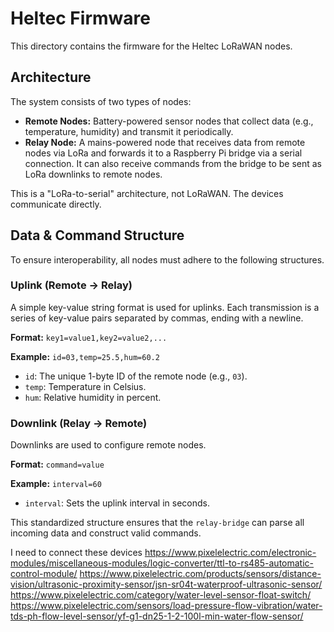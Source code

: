 # Heltec Firmware

This directory contains the firmware for the Heltec LoRaWAN nodes.

## Architecture

The system consists of two types of nodes:
- **Remote Nodes:** Battery-powered sensor nodes that collect data (e.g., temperature, humidity) and transmit it periodically.
- **Relay Node:** A mains-powered node that receives data from remote nodes via LoRa and forwards it to a Raspberry Pi bridge via a serial connection. It can also receive commands from the bridge to be sent as LoRa downlinks to remote nodes.

This is a "LoRa-to-serial" architecture, not LoRaWAN. The devices communicate directly.

## Data & Command Structure

To ensure interoperability, all nodes must adhere to the following structures.

### Uplink (Remote -> Relay)

A simple key-value string format is used for uplinks. Each transmission is a series of key-value pairs separated by commas, ending with a newline.

**Format:** `key1=value1,key2=value2,...`

**Example:** `id=03,temp=25.5,hum=60.2`

- `id`: The unique 1-byte ID of the remote node (e.g., `03`).
- `temp`: Temperature in Celsius.
- `hum`: Relative humidity in percent.

### Downlink (Relay -> Remote)

Downlinks are used to configure remote nodes.

**Format:** `command=value`

**Example:** `interval=60`

- `interval`: Sets the uplink interval in seconds.

This standardized structure ensures that the `relay-bridge` can parse all incoming data and construct valid commands.

I need to connect these devices
https://www.pixelelectric.com/electronic-modules/miscellaneous-modules/logic-converter/ttl-to-rs485-automatic-control-module/
https://www.pixelelectric.com/products/sensors/distance-vision/ultrasonic-proximity-sensor/jsn-sr04t-waterproof-ultrasonic-sensor/
https://www.pixelelectric.com/category/water-level-sensor-float-switch/
https://www.pixelelectric.com/sensors/load-pressure-flow-vibration/water-tds-ph-flow-level-sensor/yf-g1-dn25-1-2-100l-min-water-flow-sensor/